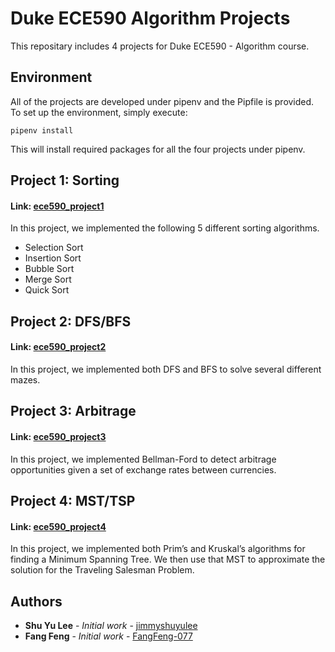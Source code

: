# Duke ECE590 Algorithm Projects
This repositary includes 4 projects for Duke ECE590 - Algorithm course.

## Environment

All of the projects are developed under pipenv and the Pipfile is provided. To set up the environment, simply execute:

```
pipenv install
```

This will install required packages for all the four projects under pipenv.

## Project 1: Sorting  
#### Link: [ece590_project1](https://github.com/jimmyshuyulee/ece590_algorithm_projects/tree/master/ece590_project1)  
In this project, we implemented the following 5 different sorting algorithms.

- Selection Sort
- Insertion Sort
- Bubble Sort
- Merge Sort
- Quick Sort

## Project 2: DFS/BFS  
#### Link: [ece590_project2](https://github.com/jimmyshuyulee/ece590_algorithm_projects/tree/master/ece590_project2)  
In this project, we implemented both DFS and BFS to solve several different mazes.

## Project 3: Arbitrage  
#### Link: [ece590_project3](https://github.com/jimmyshuyulee/ece590_algorithm_projects/tree/master/ece590_project3)  
In this project, we implemented Bellman-Ford to detect arbitrage opportunities given a
set of exchange rates between currencies.

## Project 4: MST/TSP  
#### Link: [ece590_project4](https://github.com/jimmyshuyulee/ece590_algorithm_projects/tree/master/ece590_project4)  
In this project, we implemented both Prim’s and Kruskal’s algorithms for finding a Minimum
Spanning Tree. We then use that MST to approximate the solution for the Traveling Salesman
Problem.

## Authors

- **Shu Yu Lee** - *Initial work* - [jimmyshuyulee](https://github.com/jimmyshuyulee)
- **Fang Feng** - *Initial work* - [FangFeng-077](https://github.com/FangFeng-077)
